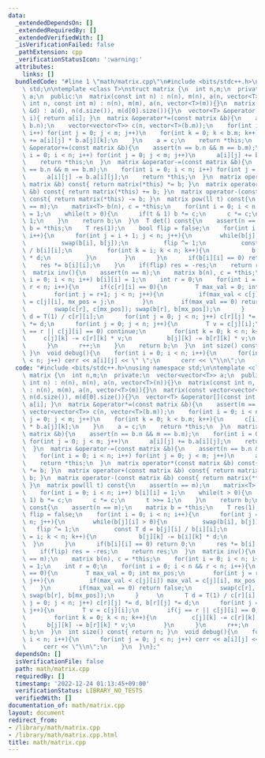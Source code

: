 ```yaml
---
data:
  _extendedDependsOn: []
  _extendedRequiredBy: []
  _extendedVerifiedWith: []
  _isVerificationFailed: false
  _pathExtension: cpp
  _verificationStatusIcon: ':warning:'
  attributes:
    links: []
  bundledCode: "#line 1 \"math/matrix.cpp\"\n#include <bits/stdc++.h>\nusing namespace\
    \ std;\n\ntemplate <class T>\nstruct matrix {\n  int n,m;\n  private:\n  vector<vector<T>>\
    \ a;\n  public:\n  matrix(const int n) : n(n), m(n), a(n, vector<T>(n)){}\n  matrix(const\
    \ int n, const int m) : n(n), m(m), a(n, vector<T>(m)){}\n  matrix(const vector<vector<T>>\
    \ &d) : a(d), n(d.size()), m(d[0].size()){}\n  vector<T> &operator[](const int\
    \ i){ return a[i]; }\n  matrix &operator*=(const matrix &b){\n    assert(m ==\
    \ b.n);\n    vector<vector<T>> c(n, vector<T>(b.m));\n    for(int i = 0; i < n;\
    \ i++) for(int j = 0; j < m; j++)\n    for(int k = 0; k < b.m; k++){\n      c[i][k]\
    \ += a[i][j] * b.a[j][k];\n    }\n    a = c;\n    return *this;\n  }\n  matrix\
    \ &operator+=(const matrix &b){\n    assert(n == b.n && m == b.m);\n    for(int\
    \ i = 0; i < n; i++) for(int j = 0; j < m; j++)\n      a[i][j] += b.a[i][j];\n\
    \    return *this;\n  }\n  matrix &operator-=(const matrix &b){\n    assert(n\
    \ == b.n && m == b.m);\n    for(int i = 0; i < n; i++) for(int j = 0; j < m; j++)\n\
    \      a[i][j] -= b.a[i][j];\n    return *this;\n  }\n  matrix operator*(const\
    \ matrix &b) const{ return matrix(*this) *= b; }\n  matrix operator+(const matrix\
    \ &b) const{ return matrix(*this) += b; }\n  matrix operator-(const matrix &b)\
    \ const{ return matrix(*this) -= b; }\n  matrix pow(ll t) const{\n    assert(n\
    \ == m);\n    matrix<T> b(n), c = *this;\n    for(int i = 0; i < n; i++) b[i][i]\
    \ = 1;\n    while(t > 0){\n      if(t & 1) b *= c;\n      c *= c;\n      t >>=\
    \ 1;\n    }\n    return b;\n  }\n  T det() const{\n    assert(n == m);\n    matrix\
    \ b = *this;\n    T res(1);\n    bool flip = false;\n    for(int i = 0; i < n;\
    \ i++){\n      for(int j = i + 1; j < n; j++){\n        while(b[j][i] > 0){\n\
    \          swap(b[i], b[j]);\n          flip ^= 1;\n          const T d = b[j][i]\
    \ / b[i][i];\n          for(int k = i; k < n; k++){\n            b[j][k] -= b[i][k]\
    \ * d;\n          }\n        }\n      }\n      if(b[i][i] == 0) return 0;\n  \
    \    res *= b[i][i];\n    }\n    if(flip) res = -res;\n    return res;\n  }\n\
    \  matrix inv(){\n    assert(n == m);\n    matrix b(n), c = *this;\n    for(int\
    \ i = 0; i < n; i++) b[i][i] = 1;\n    int r = 0;\n    for(int i = 0; i < n &&\
    \ r < n; i++){\n      if(c[r][i] == 0){\n        T max_val = 0; int mx_pos;\n\
    \        for(int j = r+1; j < n; j++){\n          if(max_val < c[j][i]) max_val\
    \ = c[j][i], mx_pos = j;\n        }\n        if(max_val == 0) return false;\n\
    \        swap(c[r], c[mx_pos]); swap(b[r], b[mx_pos]);\n      }     \n      T\
    \ d = T(1) / c[r][i];\n      for(int j = 0; j < n; j++) c[r][j] *= d, b[r][j]\
    \ *= d;\n      for(int j = 0; j < n; j++){\n        T v = c[j][i];\n        if(j\
    \ == r || c[j][i] == 0) continue;\n        for(int k = 0; k < n; k++){\n     \
    \     c[j][k] -= c[r][k] * v;\n          b[j][k] -= b[r][k] * v;\n        }\n\
    \      }\n      r++;\n    }\n    return b;\n  }\n  int size() const{ return n;\
    \ }\n  void debug(){\n    for(int i = 0; i < n; i++){\n      for(int j = 0; j\
    \ < n; j++) cerr << a[i][j] << \" \";\n      cerr << \"\\n\";\n    }\n  }\n};\n"
  code: "#include <bits/stdc++.h>\nusing namespace std;\n\ntemplate <class T>\nstruct\
    \ matrix {\n  int n,m;\n  private:\n  vector<vector<T>> a;\n  public:\n  matrix(const\
    \ int n) : n(n), m(n), a(n, vector<T>(n)){}\n  matrix(const int n, const int m)\
    \ : n(n), m(m), a(n, vector<T>(m)){}\n  matrix(const vector<vector<T>> &d) : a(d),\
    \ n(d.size()), m(d[0].size()){}\n  vector<T> &operator[](const int i){ return\
    \ a[i]; }\n  matrix &operator*=(const matrix &b){\n    assert(m == b.n);\n   \
    \ vector<vector<T>> c(n, vector<T>(b.m));\n    for(int i = 0; i < n; i++) for(int\
    \ j = 0; j < m; j++)\n    for(int k = 0; k < b.m; k++){\n      c[i][k] += a[i][j]\
    \ * b.a[j][k];\n    }\n    a = c;\n    return *this;\n  }\n  matrix &operator+=(const\
    \ matrix &b){\n    assert(n == b.n && m == b.m);\n    for(int i = 0; i < n; i++)\
    \ for(int j = 0; j < m; j++)\n      a[i][j] += b.a[i][j];\n    return *this;\n\
    \  }\n  matrix &operator-=(const matrix &b){\n    assert(n == b.n && m == b.m);\n\
    \    for(int i = 0; i < n; i++) for(int j = 0; j < m; j++)\n      a[i][j] -= b.a[i][j];\n\
    \    return *this;\n  }\n  matrix operator*(const matrix &b) const{ return matrix(*this)\
    \ *= b; }\n  matrix operator+(const matrix &b) const{ return matrix(*this) +=\
    \ b; }\n  matrix operator-(const matrix &b) const{ return matrix(*this) -= b;\
    \ }\n  matrix pow(ll t) const{\n    assert(n == m);\n    matrix<T> b(n), c = *this;\n\
    \    for(int i = 0; i < n; i++) b[i][i] = 1;\n    while(t > 0){\n      if(t &\
    \ 1) b *= c;\n      c *= c;\n      t >>= 1;\n    }\n    return b;\n  }\n  T det()\
    \ const{\n    assert(n == m);\n    matrix b = *this;\n    T res(1);\n    bool\
    \ flip = false;\n    for(int i = 0; i < n; i++){\n      for(int j = i + 1; j <\
    \ n; j++){\n        while(b[j][i] > 0){\n          swap(b[i], b[j]);\n       \
    \   flip ^= 1;\n          const T d = b[j][i] / b[i][i];\n          for(int k\
    \ = i; k < n; k++){\n            b[j][k] -= b[i][k] * d;\n          }\n      \
    \  }\n      }\n      if(b[i][i] == 0) return 0;\n      res *= b[i][i];\n    }\n\
    \    if(flip) res = -res;\n    return res;\n  }\n  matrix inv(){\n    assert(n\
    \ == m);\n    matrix b(n), c = *this;\n    for(int i = 0; i < n; i++) b[i][i]\
    \ = 1;\n    int r = 0;\n    for(int i = 0; i < n && r < n; i++){\n      if(c[r][i]\
    \ == 0){\n        T max_val = 0; int mx_pos;\n        for(int j = r+1; j < n;\
    \ j++){\n          if(max_val < c[j][i]) max_val = c[j][i], mx_pos = j;\n    \
    \    }\n        if(max_val == 0) return false;\n        swap(c[r], c[mx_pos]);\
    \ swap(b[r], b[mx_pos]);\n      }     \n      T d = T(1) / c[r][i];\n      for(int\
    \ j = 0; j < n; j++) c[r][j] *= d, b[r][j] *= d;\n      for(int j = 0; j < n;\
    \ j++){\n        T v = c[j][i];\n        if(j == r || c[j][i] == 0) continue;\n\
    \        for(int k = 0; k < n; k++){\n          c[j][k] -= c[r][k] * v;\n    \
    \      b[j][k] -= b[r][k] * v;\n        }\n      }\n      r++;\n    }\n    return\
    \ b;\n  }\n  int size() const{ return n; }\n  void debug(){\n    for(int i = 0;\
    \ i < n; i++){\n      for(int j = 0; j < n; j++) cerr << a[i][j] << \" \";\n \
    \     cerr << \"\\n\";\n    }\n  }\n};"
  dependsOn: []
  isVerificationFile: false
  path: math/matrix.cpp
  requiredBy: []
  timestamp: '2022-12-24 01:13:45+09:00'
  verificationStatus: LIBRARY_NO_TESTS
  verifiedWith: []
documentation_of: math/matrix.cpp
layout: document
redirect_from:
- /library/math/matrix.cpp
- /library/math/matrix.cpp.html
title: math/matrix.cpp
---
```

